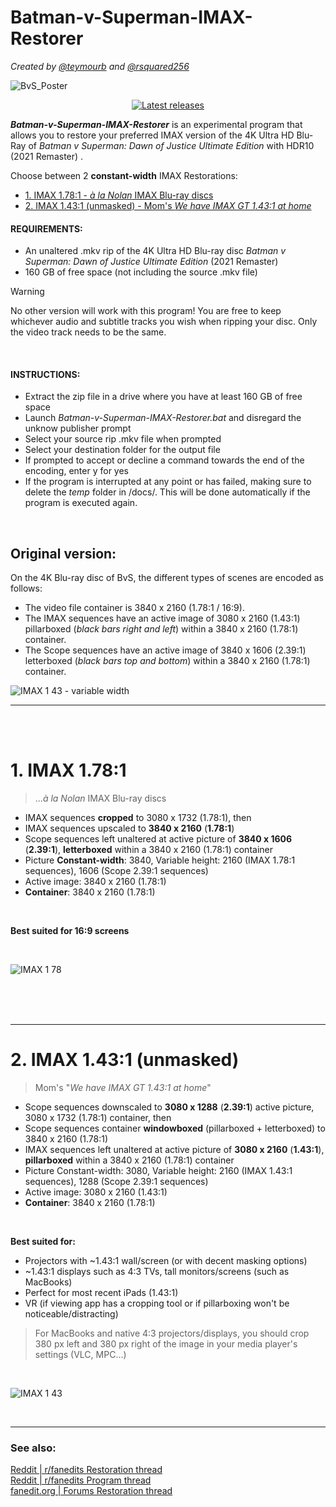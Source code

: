# Batman-v-Superman-IMAX-Restorer
*Created by [@teymourb](https://github.com/teymourb) and [@rsquared256](https://github.com/rsquared256)*

![BvS_Poster](https://github.com/teymourb/Batman-v-Superman-IMAX-Restorer/assets/53331006/25df373b-859c-4074-b82a-663acdd5db4b)


<p align="center">
    <a href="https://github.com/teymourb/Batman-v-Superman-IMAX-Restorer/releases" target="_blank" rel="noopener"><img src="https://img.shields.io/github/release/teymourb/Batman-v-Superman-IMAX-Restorer.svg" alt="Latest releases" /></a>
</p>

***Batman-v-Superman-IMAX-Restorer*** is an experimental program that allows you to restore your preferred IMAX version of the 4K Ultra HD Blu-Ray of *Batman v Superman: Dawn of Justice Ultimate Edition* with HDR10 (2021 Remaster) .

Choose between 2 **constant-width** IMAX Restorations:
<!-- toc -->

- [1. IMAX 1.78:1 - *à la Nolan* IMAX Blu-ray discs](#1-imax-1781)
- [2. IMAX 1.43:1 (unmasked) - Mom's *We have IMAX GT 1.43:1 at home*](#2-imax-1431-unmasked)

<!-- tocstop -->

#### REQUIREMENTS:  
- An unaltered .mkv rip of the 4K Ultra HD Blu-ray disc *Batman v Superman: Dawn of Justice Ultimate Edition* (2021 Remaster)
- 160 GB of free space (not including the source .mkv file)

> [!WARNING]
> No other version will work with this program! You are free to keep whichever audio and subtitle tracks you wish when ripping your disc. Only the video track needs to be the same.

<br>

#### INSTRUCTIONS:  
- Extract the zip file in a drive where you have at least 160 GB of free space
- Launch *Batman-v-Superman-IMAX-Restorer.bat* and disregard the unknow publisher prompt  
- Select your source rip .mkv file when prompted  
- Select your destination folder for the output file  
- If prompted to accept or decline a command towards the end of the encoding, enter y for yes
- If the program is interrupted at any point or has failed, making sure to delete the *temp* folder in /docs/. This will be done automatically if the program is executed again.

<br>

## Original version:

On the 4K Blu-ray disc of BvS, the different types of scenes are encoded as follows:
- The video file container is 3840 x 2160 (1.78:1 / 16:9).
- The IMAX sequences have an active image of 3080 x 2160 (1.43:1) pillarboxed (*black bars right and left*) within a 3840 x 2160 (1.78:1) container.
- The Scope sequences have an active image of 3840 x 1606 (2.39:1) letterboxed (*black bars top and bottom*) within a 3840 x 2160 (1.78:1) container.

![IMAX 1 43 - variable width](https://github.com/teymourb/Batman-v-Superman-IMAX-Restorer/assets/53331006/88eb1174-3b0c-4d0b-9249-8e6eac907e47)

---

<br>
<br>



# 1. IMAX 1.78:1
> ...*à la Nolan* IMAX Blu-ray discs
  - IMAX sequences **cropped** to 3080 x 1732 (1.78:1), then
  - IMAX sequences upscaled to **3840 x 2160** (**1.78:1**)
  - Scope sequences left unaltered at active picture of **3840 x 1606** (**2.39:1**), **letterboxed** within a 3840 x 2160 (1.78:1) container
  - Picture **Constant-width**: 3840, Variable height: 2160 (IMAX 1.78:1 sequences), 1606 (Scope 2.39:1 sequences)
  - Active image: 3840 x 2160 (1.78:1)
  - **Container**: 3840 x 2160 (1.78:1)

<br>

**Best suited for 16:9 screens**

<br>

![IMAX 1 78](https://github.com/teymourb/Batman-v-Superman-IMAX-Restorer/assets/53331006/a18b611d-afda-47fe-9d22-59c31c8a7026)


<br>
<br>
<br>

---

# 2. IMAX 1.43:1 (unmasked)
> Mom's "*We have IMAX GT 1.43:1 at home*"
  - Scope sequences downscaled to **3080 x 1288** (**2.39:1**) active picture, 3080 x 1732 (1.78:1) container, then
  - Scope sequences container **windowboxed** (pillarboxed + letterboxed) to 3840 x 2160 (1.78:1)
  - IMAX sequences left unaltered at active picture of **3080 x 2160** (**1.43:1**), **pillarboxed** within a 3840 x 2160 (1.78:1) container
  - Picture Constant-width: 3080, Variable height: 2160 (IMAX 1.43:1 sequences), 1288 (Scope 2.39:1 sequences)
  - Active image: 3080 x 2160 (1.43:1)
  - **Container**: 3840 x 2160 (1.78:1)

<br>

**Best suited for:**
  - Projectors with ~1.43:1 wall/screen (or with decent masking options)
  - ~1.43:1 displays such as 4:3 TVs, tall monitors/screens (such as MacBooks)
  - Perfect for most recent iPads (1.43:1)
  - VR (if viewing app has a cropping tool or if pillarboxing won't be noticeable/distracting)  

> For MacBooks and native 4:3 projectors/displays, you should crop 380 px left and 380 px right of the image in your media player's settings (VLC, MPC...)

<br>

![IMAX 1 43](https://github.com/teymourb/Batman-v-Superman-IMAX-Restorer/assets/53331006/7d156169-9167-4aaf-824f-cd3eb833e2de)

<br>

  ---

### See also:

[Reddit | r/fanedits Restoration thread](https://www.reddit.com/r/fanedits/comments/1637r5g/batman_v_superman_dawn_of_justice_ultimate/)  
[Reddit | r/fanedits Program thread](https://www.reddit.com/r/fanedits/comments/171rpft/beta_testing_fanedit_program_batman_v_superman/)  
[fanedit.org | Forums Restoration thread](https://forums.fanedit.org/threads/batman-v-superman-dawn-of-justice-ultimate-edition-imax-1-43-1-1-78-1-restorations-4k-uhd-hdr10.29021/)
